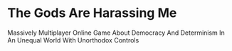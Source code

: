 # The Gods Are Harassing Me

Massively Multiplayer Online Game About Democracy And Determinism In An Unequal World With Unorthodox Controls
